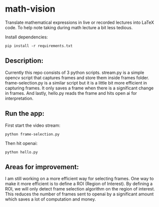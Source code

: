 # math-vision
Translate mathematical expressions in live or recorded lectures into LaTeX code. To help note taking during math lecture a bit less tedious.

Install dependencies:

```
pip install -r requirements.txt
```

## Description:
Currently this repo consists of 3 python scripts. stream.py is a simple opencv script that captures frames and store them inside frames folder. frame-selection.py is a similar script but it is a little bit more efficient in capturing frames. It only saves a frame when there is a significant change in frames. And lastly, hello.py reads the frame and hits open ai for interpretation.


## Run the app:

First start the video stream:

```
python frame-selection.py
```

Then hit openai: 

```
python hello.py
```

## Areas for improvement:
I am still working on a more efficient way for selecting frames. One way to make it more efficient is to define a ROI (Region of Interest). By defining a ROI, we will only detect frame selection algorithm on the region of interest. This reduces the number of frames sent to openai by a significant amount which saves a lot of computation and money. 